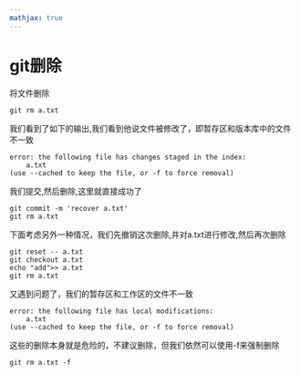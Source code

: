 ```yaml
---
mathjax: true
---
```


# git删除
 将文件删除
```
git rm a.txt
```
 我们看到了如下的输出,我们看到他说文件被修改了，即暂存区和版本库中的文件不一致
```
error: the following file has changes staged in the index:
    a.txt
(use --cached to keep the file, or -f to force removal)
```
 我们提交,然后删除,这里就直接成功了
```
git commit -m 'recover a.txt'
git rm a.txt
```

<!---more-->
 下面考虑另外一种情况，我们先撤销这次删除,并对a.txt进行修改,然后再次删除
```
git reset -- a.txt
git checkout a.txt
echo "add">> a.txt
git rm a.txt
```
 又遇到问题了，我们的暂存区和工作区的文件不一致
```
error: the following file has local modifications:
    a.txt
(use --cached to keep the file, or -f to force removal)
```
 这些的删除本身就是危险的，不建议删除，但我们依然可以使用-f来强制删除
```
git rm a.txt -f
```

